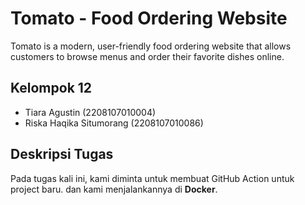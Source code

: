 # Tomato - Food Ordering Website

Tomato is a modern, user-friendly food ordering website that allows customers to browse menus and order their favorite dishes online.

## Kelompok 12
- Tiara Agustin (2208107010004)
- Riska Haqika Situmorang (2208107010086)

## Deskripsi Tugas
Pada tugas kali ini, kami diminta untuk membuat GitHub Action untuk project baru.  dan  kami menjalankannya di **Docker**.
